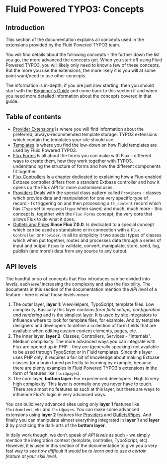 Fluid Powered TYPO3: Concepts
=============================

## Introduction

This section of the documentation explains all concepts used in the extensions provided by the Fluid Powered TYPO3 team.

You will find details about the following concepts - the further down the list you go, the more advanced the concepts get. When
you start off using Fluid Powered TYPO3, you will likely only need to know a few of these concepts. But the more you use the
extensions, the more likely it is you will at some point want/need to use other concepts.

The information is in-depth; if you are just now starting, then you should start with the [Beginner's Guide](../BeginnersGuide.md)
and come back to this section if and when you need more detailed information about the concepts covered in that guide.

## Table of contents

* [Provider Extensions](ProviderExtensions.md)
  Is where you will find information about the preferred, always-recommended template storage: TYPO3 extensions which contain the
  templates your site should use.
* [Templates](Templates.md)
  Is where you find the low-down on how Fluid templates are used by Fluid Powered TYPO3.
* [Flux Forms](FluxForms.md)
  Is all about the forms you can make with Flux - different ways to create them, how they work together with TYPO3, understanding
  the structure of forms and how the different components fit together.
* [Flux Controllers](FluxControllers.md)
  Is a chapter dedicated to explaining how a Flux-enabled Extbase controller differs from a standard Extbase controller and how it
  opens up the Flux API for more customised uses.
* [Providers](Providers.md)
  Deals with the special class pattern called `Providers` - classes which provide data and manipulation for one very specific type
  of record - fx triggering on and then processing a `tt_content` record which has `CType` set to `myspecialtype` when saved; and
  much, much more - this concept is, together with the `Flux Forms` concept, the very core that allows Flux to do what it does.
* [Outlets and Pipes](OutletsAndPipes.md) **Since Flux 7.0.0**.
  Is dedicated to a special concept which can be used as standalone or in connection with a `Flux Controller` or `Provider`. In
  all its simplicity it two special types of classes which when put together, routes and processes data through a series of input
  and output `Pipes` to validate, convert, manipulate, store, send, log, publish (and more!) data from any source to any output.

## API levels

The handful or so of concepts that Flux introduces can be divided into _levels_, each _level_ increasing the complexity and also
the flexibility. The documents in this section of the documentation mention the _API level_ of a feature - here is what those
levels mean:

1. The outer layer, **layer 1**: ViewHelpers, TypoScript, template files. Low complexity.
   Basically this layer contains _form field setups, configuration and rendering_ and is the simplest layer. It is used by site
   integrators to influence where to look for template files, for example. And by template designers and developers to define a
   collection of form fields that are available when editing custom content elements, pages, etc.
2. The inner layer, **layer 2**: Classes, Controllers, Services - "internals". Medium complexity.
   The more advanced ways you can integrate with Flux are opened up in PHP - they are (generally speaking) not available to be
   used through TypoScript or in Fluid templates. Since this layer uses PHP only, it requires a fair bit of knowledge about making
   Extbase classes (or a brain tuned perfectly to learning by example, because there are plenty examples in Fluid Powered TYPO3's
   extensions in the form of features like `fluidpages`).
3. The core layer, **bottom layer**: For experienced developers. High to very high complexity.
   This layer is normally one you never have to touch. There are almost no features as such at this layer, but there are ways to
   influence Flux's logic in very advanced ways.

You can build very advanced sites using only **layer 1** features like `fluidcontent`, `vhs` and `fluidpages`. You can make some
advanced extensions using **layer 2** features like [Providers](Providers.md) and [Outlets/Pipes](OutletsAndPipes.md). And finally
you can manipulate almost everything integrated in **layer 1** and **layer 2** by practicing the dark arts of the **bottom layer**.

In daily work though, we don't speak of _API levels_ as such - we simply mention the integration context (template, controller,
TypoScript, etc). However, it is used in this section of the documentation to give you a very fast way to see _how difficult it
would be to learn and to use a certain feature at your skill level_.
